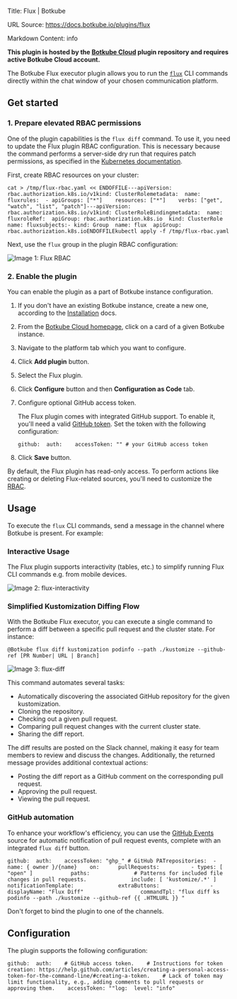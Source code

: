 Title: Flux | Botkube

URL Source: https://docs.botkube.io/plugins/flux

Markdown Content:
info

**This plugin is hosted by the [Botkube Cloud](https://app.botkube.io/) plugin repository and requires active Botkube Cloud account.**

The Botkube Flux executor plugin allows you to run the [`flux`](https://fluxcd.io/) CLI commands directly within the chat window of your chosen communication platform.

Get started[​](https://docs.botkube.io/plugins/flux/#get-started "Direct link to Get started")
----------------------------------------------------------------------------------------------

### 1\. Prepare elevated RBAC permissions[​](https://docs.botkube.io/plugins/flux/#1-prepare-elevated-rbac-permissions "Direct link to 1. Prepare elevated RBAC permissions")

One of the plugin capabilities is the `flux diff` command. To use it, you need to update the Flux plugin RBAC configuration. This is necessary because the command performs a server-side dry run that requires patch permissions, as specified in the [Kubernetes documentation](https://kubernetes.io/docs/reference/using-api/api-concepts/#dry-run-authorization).

First, create RBAC resources on your cluster:

```
cat > /tmp/flux-rbac.yaml << ENDOFFILE---apiVersion: rbac.authorization.k8s.io/v1kind: ClusterRolemetadata:  name: fluxrules:  - apiGroups: ["*"]    resources: ["*"]    verbs: ["get", "watch", "list", "patch"]---apiVersion: rbac.authorization.k8s.io/v1kind: ClusterRoleBindingmetadata:  name: fluxroleRef:  apiGroup: rbac.authorization.k8s.io  kind: ClusterRole  name: fluxsubjects:- kind: Group  name: flux  apiGroup: rbac.authorization.k8s.ioENDOFFILEkubectl apply -f /tmp/flux-rbac.yaml
```

Next, use the `flux` group in the plugin RBAC configuration:

![Image 1: Flux RBAC](https://docs.botkube.io/assets/images/flux-rbac-bfe6d7c972bcfd611669afd75a3bab20.png)

### 2\. Enable the plugin[​](https://docs.botkube.io/plugins/flux/#2-enable-the-plugin "Direct link to 2. Enable the plugin")

You can enable the plugin as a part of Botkube instance configuration.

1.  If you don't have an existing Botkube instance, create a new one, according to the [Installation](https://docs.botkube.io/) docs.
    
2.  From the [Botkube Cloud homepage](https://app.botkube.io/), click on a card of a given Botkube instance.
    
3.  Navigate to the platform tab which you want to configure.
    
4.  Click **Add plugin** button.
    
5.  Select the Flux plugin.
    
6.  Click **Configure** button and then **Configuration as Code** tab.
    
7.  Configure optional GitHub access token.
    
    The Flux plugin comes with integrated GitHub support. To enable it, you'll need a valid [GitHub token](https://help.github.com/articles/creating-a-personal-access-token-for-the-command-line/#creating-a-token). Set the token with the following configuration:
    
    ```
    github:  auth:    accessToken: "" # your GitHub access token
    ```
    
8.  Click **Save** button.
    

By default, the Flux plugin has read-only access. To perform actions like creating or deleting Flux-related sources, you'll need to customize the [RBAC](https://docs.botkube.io/features/rbac).

Usage[​](https://docs.botkube.io/plugins/flux/#usage "Direct link to Usage")
----------------------------------------------------------------------------

To execute the `flux` CLI commands, send a message in the channel where Botkube is present. For example:

### Interactive Usage[​](https://docs.botkube.io/plugins/flux/#interactive-usage "Direct link to Interactive Usage")

The Flux plugin supports interactivity (tables, etc.) to simplify running Flux CLI commands e.g. from mobile devices.

![Image 2: flux-interactivity](https://docs.botkube.io/assets/images/flux-interactivity-36eaec2696dd56fe8924ef36f42a7ac1.gif)

### Simplified Kustomization Diffing Flow[​](https://docs.botkube.io/plugins/flux/#simplified-kustomization-diffing-flow "Direct link to Simplified Kustomization Diffing Flow")

With the Botkube Flux executor, you can execute a single command to perform a diff between a specific pull request and the cluster state. For instance:

```
@Botkube flux diff kustomization podinfo --path ./kustomize --github-ref [PR Number| URL | Branch]
```

![Image 3: flux-diff](https://docs.botkube.io/assets/images/flux-diff-abdd97d5a1b5dd3b64ecf2c1712fa14d.gif)

This command automates several tasks:

*   Automatically discovering the associated GitHub repository for the given kustomization.
*   Cloning the repository.
*   Checking out a given pull request.
*   Comparing pull request changes with the current cluster state.
*   Sharing the diff report.

The diff results are posted on the Slack channel, making it easy for team members to review and discuss the changes. Additionally, the returned message provides additional contextual actions:

*   Posting the diff report as a GitHub comment on the corresponding pull request.
*   Approving the pull request.
*   Viewing the pull request.

### GitHub automation[​](https://docs.botkube.io/plugins/flux/#github-automation "Direct link to GitHub automation")

To enhance your workflow's efficiency, you can use the [GitHub Events](https://docs.botkube.io/plugins/github-events) source for automatic notification of pull request events, complete with an integrated `flux diff` button.

```
github:  auth:    accessToken: "ghp_" # GitHub PATrepositories:  - name: { owner }/{name}    on:      pullRequests:          - types: [ "open" ]            paths:              # Patterns for included file changes in pull requests.              include: [ 'kustomize/.*' ]            notificationTemplate:              extraButtons:                - displayName: "Flux Diff"                  commandTpl: "flux diff ks podinfo --path ./kustomize --github-ref {{ .HTMLURL }} "
```

Don't forget to bind the plugin to one of the channels.

Configuration[​](https://docs.botkube.io/plugins/flux/#configuration "Direct link to Configuration")
----------------------------------------------------------------------------------------------------

The plugin supports the following configuration:

```
github:  auth:    # GitHub access token.    # Instructions for token creation: https://help.github.com/articles/creating-a-personal-access-token-for-the-command-line/#creating-a-token.    # Lack of token may limit functionality, e.g., adding comments to pull requests or approving them.    accessToken: ""log:  level: "info"
```
